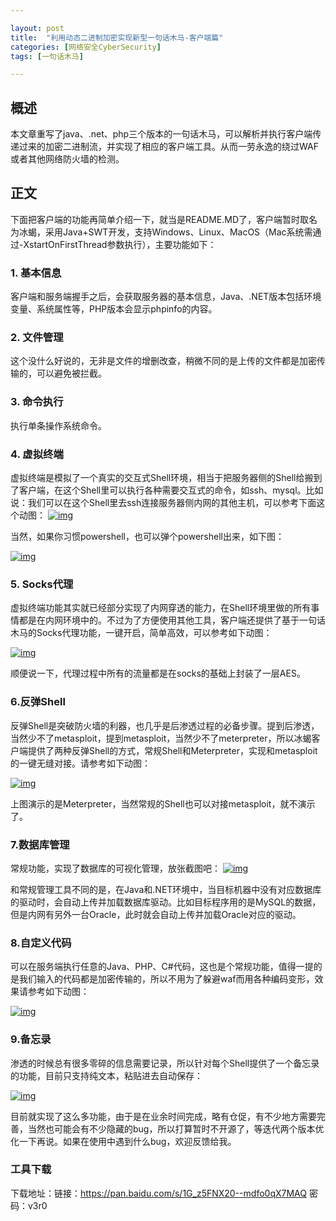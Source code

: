 ```yaml
---

layout: post
title:  "利用动态二进制加密实现新型一句话木马-客户端篇"
categories: [网络安全CyberSecurity]
tags: [一句话木马]

---
```




## 概述

本文章重写了java、.net、php三个版本的一句话木马，可以解析并执行客户端传递过来的加密二进制流，并实现了相应的客户端工具。从而一劳永逸的绕过WAF或者其他网络防火墙的检测。


## 正文

下面把客户端的功能再简单介绍一下，就当是README.MD了，客户端暂时取名为冰蝎，采用Java+SWT开发，支持Windows、Linux、MacOS（Mac系统需通过-XstartOnFirstThread参数执行），主要功能如下：

### 1. 基本信息

客户端和服务端握手之后，会获取服务器的基本信息，Java、.NET版本包括环境变量、系统属性等，PHP版本会显示phpinfo的内容。

### 2. 文件管理

这个没什么好说的，无非是文件的增删改查，稍微不同的是上传的文件都是加密传输的，可以避免被拦截。

### 3. 命令执行

执行单条操作系统命令。

### 4. 虚拟终端

虚拟终端是模拟了一个真实的交互式Shell环境，相当于把服务器侧的Shell给搬到了客户端，在这个Shell里可以执行各种需要交互式的命令，如ssh、mysql。比如说：我们可以在这个Shell里去ssh连接服务器侧内网的其他主机，可以参考下面这个动图：
[![img](https://xzfile.aliyuncs.com/media/upload/picture/20180924162425-3f32bef2-bfd3-1.gif)](https://xzfile.aliyuncs.com/media/upload/picture/20180924162425-3f32bef2-bfd3-1.gif)

当然，如果你习惯powershell，也可以弹个powershell出来，如下图：

[![img](https://xzfile.aliyuncs.com/media/upload/picture/20180924162509-5989eb36-bfd3-1.gif)](https://xzfile.aliyuncs.com/media/upload/picture/20180924162509-5989eb36-bfd3-1.gif)

### 5. Socks代理

虚拟终端功能其实就已经部分实现了内网穿透的能力，在Shell环境里做的所有事情都是在内网环境中的。不过为了方便使用其他工具，客户端还提供了基于一句话木马的Socks代理功能，一键开启，简单高效，可以参考如下动图：

[![img](https://xzfile.aliyuncs.com/media/upload/picture/20180924162620-839c5d50-bfd3-1.gif)](https://xzfile.aliyuncs.com/media/upload/picture/20180924162620-839c5d50-bfd3-1.gif)

顺便说一下，代理过程中所有的流量都是在socks的基础上封装了一层AES。

### 6.反弹Shell

反弹Shell是突破防火墙的利器，也几乎是后渗透过程的必备步骤。提到后渗透，当然少不了metasploit，提到metasploit，当然少不了meterpreter，所以冰蝎客户端提供了两种反弹Shell的方式，常规Shell和Meterpreter，实现和metasploit的一键无缝对接。请参考如下动图：

[![img](https://xzfile.aliyuncs.com/media/upload/picture/20180924162737-b16662f8-bfd3-1.gif)](https://xzfile.aliyuncs.com/media/upload/picture/20180924162737-b16662f8-bfd3-1.gif)

上图演示的是Meterpreter，当然常规的Shell也可以对接metasploit，就不演示了。

### 7.数据库管理

常规功能，实现了数据库的可视化管理，放张截图吧：
[![img](https://xzfile.aliyuncs.com/media/upload/picture/20180924162809-c4b25d8a-bfd3-1.png)](https://xzfile.aliyuncs.com/media/upload/picture/20180924162809-c4b25d8a-bfd3-1.png)

和常规管理工具不同的是，在Java和.NET环境中，当目标机器中没有对应数据库的驱动时，会自动上传并加载数据库驱动。比如目标程序用的是MySQL的数据，但是内网有另外一台Oracle，此时就会自动上传并加载Oracle对应的驱动。

### 8.自定义代码

可以在服务端执行任意的Java、PHP、C#代码，这也是个常规功能，值得一提的是我们输入的代码都是加密传输的，所以不用为了躲避waf而用各种编码变形，效果请参考如下动图：

[![img](https://xzfile.aliyuncs.com/media/upload/picture/20180924162856-e09cdbf6-bfd3-1.gif)](https://xzfile.aliyuncs.com/media/upload/picture/20180924162856-e09cdbf6-bfd3-1.gif)

### 9.备忘录

渗透的时候总有很多零碎的信息需要记录，所以针对每个Shell提供了一个备忘录的功能，目前只支持纯文本，粘贴进去自动保存：

[![img](https://xzfile.aliyuncs.com/media/upload/picture/20180924162934-f7650e12-bfd3-1.png)](https://xzfile.aliyuncs.com/media/upload/picture/20180924162934-f7650e12-bfd3-1.png)

目前就实现了这么多功能，由于是在业余时间完成，略有仓促，有不少地方需要完善，当然也可能会有不少隐藏的bug，所以打算暂时不开源了，等迭代两个版本优化一下再说。如果在使用中遇到什么bug，欢迎反馈给我。

### 工具下载

下载地址：链接：<https://pan.baidu.com/s/1G_z5FNX20--mdfo0qX7MAQ> 密码：v3r0